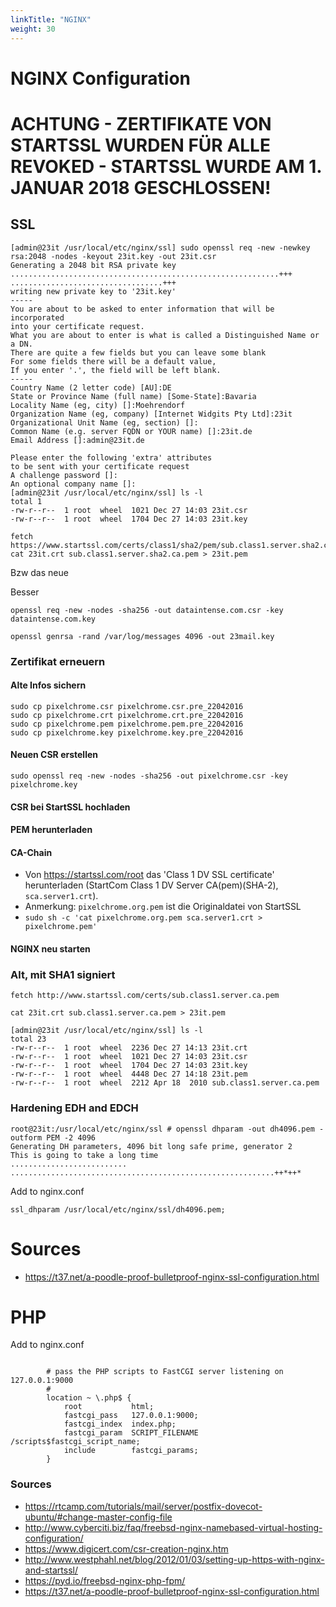 ```yaml
---
linkTitle: "NGINX"
weight: 30
---
```

# NGINX Configuration

# ACHTUNG - ZERTIFIKATE VON STARTSSL WURDEN FÜR ALLE REVOKED - STARTSSL WURDE AM 1. JANUAR 2018 GESCHLOSSEN!

## SSL
```
[admin@23it /usr/local/etc/nginx/ssl] sudo openssl req -new -newkey rsa:2048 -nodes -keyout 23it.key -out 23it.csr
Generating a 2048 bit RSA private key
............................................................+++
..................................+++
writing new private key to '23it.key'
-----
You are about to be asked to enter information that will be incorporated
into your certificate request.
What you are about to enter is what is called a Distinguished Name or a DN.
There are quite a few fields but you can leave some blank
For some fields there will be a default value,
If you enter '.', the field will be left blank.
-----
Country Name (2 letter code) [AU]:DE
State or Province Name (full name) [Some-State]:Bavaria
Locality Name (eg, city) []:Moehrendorf
Organization Name (eg, company) [Internet Widgits Pty Ltd]:23it
Organizational Unit Name (eg, section) []:
Common Name (e.g. server FQDN or YOUR name) []:23it.de
Email Address []:admin@23it.de

Please enter the following 'extra' attributes
to be sent with your certificate request
A challenge password []:
An optional company name []:
[admin@23it /usr/local/etc/nginx/ssl] ls -l
total 1
-rw-r--r--  1 root  wheel  1021 Dec 27 14:03 23it.csr
-rw-r--r--  1 root  wheel  1704 Dec 27 14:03 23it.key
```

```
fetch https://www.startssl.com/certs/class1/sha2/pem/sub.class1.server.sha2.ca.pem
cat 23it.crt sub.class1.server.sha2.ca.pem > 23it.pem
```

Bzw das neue

Besser

```
openssl req -new -nodes -sha256 -out dataintense.com.csr -key dataintense.com.key
```

```
openssl genrsa -rand /var/log/messages 4096 -out 23mail.key
```

### Zertifikat erneuern

#### Alte Infos sichern

```
sudo cp pixelchrome.csr pixelchrome.csr.pre_22042016
sudo cp pixelchrome.crt pixelchrome.crt.pre_22042016
sudo cp pixelchrome.pem pixelchrome.pem.pre_22042016
sudo cp pixelchrome.key pixelchrome.key.pre_22042016
```

#### Neuen CSR erstellen

```
sudo openssl req -new -nodes -sha256 -out pixelchrome.csr -key pixelchrome.key
```

#### CSR bei StartSSL hochladen

#### PEM herunterladen

#### CA-Chain

* Von https://startssl.com/root das 'Class 1 DV SSL certificate' herunterladen (StartCom Class 1 DV Server CA(pem)(SHA-2), `sca.server1.crt`).
* Anmerkung: `pixelchrome.org.pem` ist die Originaldatei von StartSSL
* `sudo sh -c 'cat pixelchrome.org.pem sca.server1.crt > pixelchrome.pem'`

#### NGINX neu starten



### Alt, mit SHA1 signiert
```
fetch http://www.startssl.com/certs/sub.class1.server.ca.pem
```

```
cat 23it.crt sub.class1.server.ca.pem > 23it.pem
```

```
[admin@23it /usr/local/etc/nginx/ssl] ls -l
total 23
-rw-r--r--  1 root  wheel  2236 Dec 27 14:13 23it.crt
-rw-r--r--  1 root  wheel  1021 Dec 27 14:03 23it.csr
-rw-r--r--  1 root  wheel  1704 Dec 27 14:03 23it.key
-rw-r--r--  1 root  wheel  4448 Dec 27 14:18 23it.pem
-rw-r--r--  1 root  wheel  2212 Apr 18  2010 sub.class1.server.ca.pem
```

### Hardening EDH and EDCH

```
root@23it:/usr/local/etc/nginx/ssl # openssl dhparam -out dh4096.pem -outform PEM -2 4096
Generating DH parameters, 4096 bit long safe prime, generator 2
This is going to take a long time
..........................
...........................................................++*++*
```

Add to nginx.conf
```
ssl_dhparam /usr/local/etc/nginx/ssl/dh4096.pem;
```

# Sources

* https://t37.net/a-poodle-proof-bulletproof-nginx-ssl-configuration.html

# PHP

Add to nginx.conf

```

        # pass the PHP scripts to FastCGI server listening on 127.0.0.1:9000
        #
        location ~ \.php$ {
            root           html;
            fastcgi_pass   127.0.0.1:9000;
            fastcgi_index  index.php;
            fastcgi_param  SCRIPT_FILENAME  /scripts$fastcgi_script_name;
            include        fastcgi_params;
        }
```


### Sources

* https://rtcamp.com/tutorials/mail/server/postfix-dovecot-ubuntu/#change-master-config-file
* http://www.cyberciti.biz/faq/freebsd-nginx-namebased-virtual-hosting-configuration/
* https://www.digicert.com/csr-creation-nginx.htm
* http://www.westphahl.net/blog/2012/01/03/setting-up-https-with-nginx-and-startssl/
* https://pyd.io/freebsd-nginx-php-fpm/
* https://t37.net/a-poodle-proof-bulletproof-nginx-ssl-configuration.html
